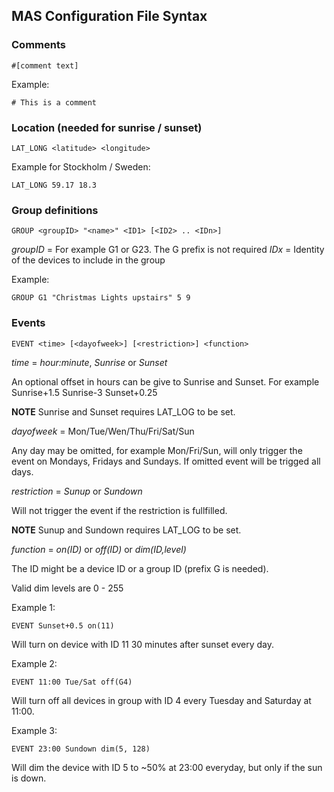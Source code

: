 ## MAS Configuration File Syntax

### Comments

	#[comment text]

Example:

	# This is a comment

	
### Location (needed for sunrise / sunset)

	LAT_LONG <latitude> <longitude>

Example for Stockholm / Sweden:

	LAT_LONG 59.17 18.3


### Group definitions

	GROUP <groupID> "<name>" <ID1> [<ID2> .. <IDn>]
	
*groupID* = For example G1 or G23. The G prefix is not required
*IDx* = Identity of the devices to include in the group

Example:

	GROUP G1 "Christmas Lights upstairs" 5 9


### Events

	EVENT <time> [<dayofweek>] [<restriction>] <function>

*time* = *hour:minute*, *Sunrise* or *Sunset*

An optional offset in hours can be give to Sunrise and Sunset.
For example Sunrise+1.5 Sunrise-3 Sunset+0.25

**NOTE** Sunrise and Sunset requires LAT_LOG to be set.

*dayofweek* = Mon/Tue/Wen/Thu/Fri/Sat/Sun

Any day may be omitted, for example Mon/Fri/Sun, will only trigger
the event on Mondays, Fridays and Sundays. If omitted event will be 
trigged all days.

*restriction* = *Sunup* or *Sundown*

Will not trigger the event if the restriction is fullfilled.

**NOTE** Sunup and Sundown requires LAT_LOG to be set.

*function* = *on(ID)* or *off(ID)* or *dim(ID,level)*

The ID might be a device ID or a group ID (prefix G is needed).

Valid dim levels are 0 - 255

Example 1:

	EVENT Sunset+0.5 on(11)

Will turn on device with ID 11 30 minutes after sunset every day.

Example 2:

	EVENT 11:00 Tue/Sat off(G4)

Will turn off all devices in group with ID 4 every Tuesday and Saturday at 11:00.

Example 3:

	EVENT 23:00 Sundown dim(5, 128)

Will dim the device with ID 5 to ~50% at 23:00 everyday, but only
if the sun is down.